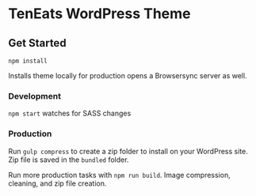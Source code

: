 # TenEats WordPress Theme

## Get Started

`npm install`

Installs theme locally for production opens a Browsersync server as well.

### Development

`npm start` watches for SASS changes

### Production

Run `gulp compress` to create a zip folder to install on your WordPress site. Zip file is saved in the `bundled` folder.

Run more production tasks with `npm run build`. Image compression, cleaning, and zip file creation.
